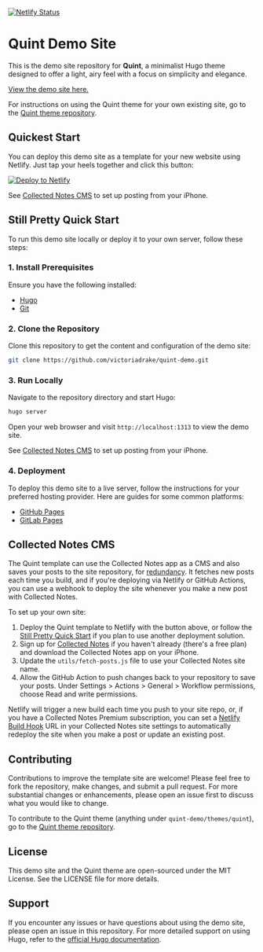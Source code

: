 [![Netlify Status](https://api.netlify.com/api/v1/badges/304f5eaf-5706-4e78-bc8d-276f3a6e086a/deploy-status)](https://app.netlify.com/sites/quint-theme-demo/deploys)

# Quint Demo Site

This is the demo site repository for **Quint**, a minimalist Hugo theme designed to offer a light, airy feel with a focus on simplicity and elegance.

[View the demo site here.](https://quint-theme-demo.netlify.app/)

For instructions on using the Quint theme for your own existing site, go to the [Quint theme repository](https://github.com/victoriadrake/hugo-theme-quint).

## Quickest Start

You can deploy this demo site as a template for your new website using Netlify. Just tap your heels together and click this button:

[![Deploy to Netlify](https://www.netlify.com/img/deploy/button.svg)](https://app.netlify.com/start/deploy?repository=https://github.com/victoriadrake/quint-demo)

See [Collected Notes CMS](#collected-notes-cms) to set up posting from your iPhone.

## Still Pretty Quick Start

To run this demo site locally or deploy it to your own server, follow these steps:

### 1. Install Prerequisites

Ensure you have the following installed:

- [Hugo](https://gohugo.io/getting-started/installing/)
- [Git](https://git-scm.com/book/en/v2/Getting-Started-Installing-Git)

### 2. Clone the Repository

Clone this repository to get the content and configuration of the demo site:

```bash
git clone https://github.com/victoriadrake/quint-demo.git
```

### 3. Run Locally

Navigate to the repository directory and start Hugo:

```bash
hugo server
```

Open your web browser and visit `http://localhost:1313` to view the demo site.

See [Collected Notes CMS](#collected-notes-cms) to set up posting from your iPhone.

### 4. Deployment

To deploy this demo site to a live server, follow the instructions for your preferred hosting provider. Here are guides for some common platforms:

- [GitHub Pages](https://gohugo.io/hosting-and-deployment/hosting-on-github/)
- [GitLab Pages](https://gohugo.io/hosting-and-deployment/hosting-on-gitlab/)

## Collected Notes CMS

The Quint template can use the Collected Notes app as a CMS and also saves your posts to the site repository, for [redundancy](https://victoria.dev/blog/digital-resilience-redundancy-for-websites-and-communications/). It fetches new posts each time you build, and if you're deploying via Netlify or GitHub Actions, you can use a webhook to deploy the site whenever you make a new post with Collected Notes.

To set up your own site:

1. Deploy the Quint template to Netlify with the button above, or follow the [Still Pretty Quick Start](#still-pretty-quick-start) if you plan to use another deployment solution.
2. Sign up for [Collected Notes](https://collectednotes.com/) if you haven't already (there's a free plan) and download the Collected Notes app on your iPhone.
3. Update the `utils/fetch-posts.js` file to use your Collected Notes site name.
4. Allow the GitHub Action to push changes back to your repository to save your posts. Under Settings > Actions > General > Workflow permissions, choose Read and write permissions.

Netlify will trigger a new build each time you push to your site repo, or, if you have a Collected Notes Premium subscription, you can set a [Netlify Build Hook](https://docs.netlify.com/configure-builds/build-hooks/) URL in your Collected Notes site settings to automatically redeploy the site when you make a post or update an existing post.

## Contributing

Contributions to improve the template site are welcome! Please feel free to fork the repository, make changes, and submit a pull request. For more substantial changes or enhancements, please open an issue first to discuss what you would like to change.

To contribute to the Quint theme (anything under `quint-demo/themes/quint`), go to the [Quint theme repository](https://github.com/victoriadrake/hugo-theme-quint).

## License

This demo site and the Quint theme are open-sourced under the MIT License. See the LICENSE file for more details.

## Support

If you encounter any issues or have questions about using the demo site, please open an issue in this repository. For more detailed support on using Hugo, refer to the [official Hugo documentation](https://gohugo.io/documentation/).
